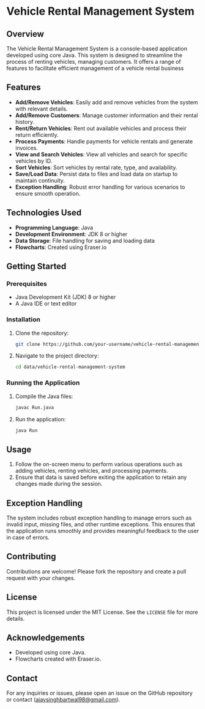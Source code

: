 # Vehicle Rental Management System

## Overview
The Vehicle Rental Management System is a console-based application developed using core Java. This system is designed to streamline the process of renting vehicles, managing customers. It offers a range of features to facilitate efficient management of a vehicle rental business

## Features
- **Add/Remove Vehicles**: Easily add and remove vehicles from the system with relevant details.
- **Add/Remove Customers**: Manage customer information and their rental history.
- **Rent/Return Vehicles**: Rent out available vehicles and process their return efficiently.
- **Process Payments**: Handle payments for vehicle rentals and generate invoices.
- **View and Search Vehicles**: View all vehicles and search for specific vehicles by ID.
- **Sort Vehicles**: Sort vehicles by rental rate, type, and availability.
- **Save/Load Data**: Persist data to files and load data on startup to maintain continuity.
- **Exception Handling**: Robust error handling for various scenarios to ensure smooth operation.


## Technologies Used
- **Programming Language**: Java
- **Development Environment**: JDK 8 or higher
- **Data Storage**: File handling for saving and loading data
- **Flowcharts**: Created using Eraser.io

## Getting Started
### Prerequisites
- Java Development Kit (JDK) 8 or higher
- A Java IDE or text editor

### Installation
1. Clone the repository:
    ```bash
    git clone https://github.com/your-username/vehicle-rental-management-system.git
    ```
2. Navigate to the project directory:
    ```bash
    cd data/vehicle-rental-management-system
    ```

### Running the Application
1. Compile the Java files:
    ```bash
    javac Run.java
    ```
2. Run the application:
    ```bash
    java Run
    ```

## Usage
1. Follow the on-screen menu to perform various operations such as adding vehicles, renting vehicles, and processing payments.
2. Ensure that data is saved before exiting the application to retain any changes made during the session.

## Exception Handling
The system includes robust exception handling to manage errors such as invalid input, missing files, and other runtime exceptions. This ensures that the application runs smoothly and provides meaningful feedback to the user in case of errors.

## Contributing
Contributions are welcome! Please fork the repository and create a pull request with your changes.

## License
This project is licensed under the MIT License. See the `LICENSE` file for more details.

## Acknowledgements
- Developed using core Java.
- Flowcharts created with Eraser.io.

## Contact
For any inquiries or issues, please open an issue on the GitHub repository or contact (ajaysinghbartwal98@gmail.com).
